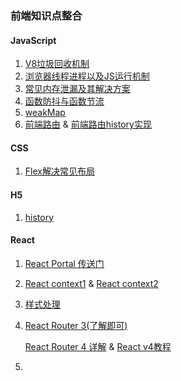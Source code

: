 ### 前端知识点整合



#### JavaScript 

1. [V8垃圾回收机制](<https://segmentfault.com/a/1190000000440270#articleHeader7>)
2. [浏览器线程进程以及JS运行机制](<https://juejin.im/post/5a6547d0f265da3e283a1df7#heading-8>)
3. [常见内存泄漏及其解决方案](<https://jinlong.github.io/2016/05/01/4-Types-of-Memory-Leaks-in-JavaScript-and-How-to-Get-Rid-Of-Them/>)
4. [函数防抖与函数节流](<https://www.jianshu.com/p/f9f6b637fd6c?tdsourcetag=s_pctim_aiomsg>)
5. [weakMap](<http://es6.ruanyifeng.com/#docs/set-map#WeakMap>)
6. [前端路由](<https://juejin.im/post/5ac61da66fb9a028c71eae1b>) & [前端路由history实现](<https://blog.csdn.net/jx950915/article/details/80612691>)



#### CSS

1. [Flex解决常见布局](<https://juejin.im/post/5b0d6ca76fb9a009fd0e9329>)



#### H5

1. [history](<https://medium.com/@pshrmn/a-little-bit-of-history-f245306f48dd>)


#### React

1. [React Portal 传送门](<https://zhuanlan.zhihu.com/p/29880992?utm_source=wechat_session&utm_medium=social&from=singlemessage>)

2. [React context1](<https://juejin.im/post/5a90e0545188257a63112977#heading-3>)  & [React context2](<https://zhuanlan.zhihu.com/p/42654080>)

3. [样式处理](<https://juejin.im/post/5c96e6bcf265da612a7aa276>)

4. [React Router 3(了解即可)](<http://www.ruanyifeng.com/blog/2016/05/react_router.html>)

   [React Router 4 详解](<https://juejin.im/post/5995a2506fb9a0249975a1a4>) & [React v4教程](<https://juejin.im/post/5a7e9ee7f265da4e7832949c>)

5. 
